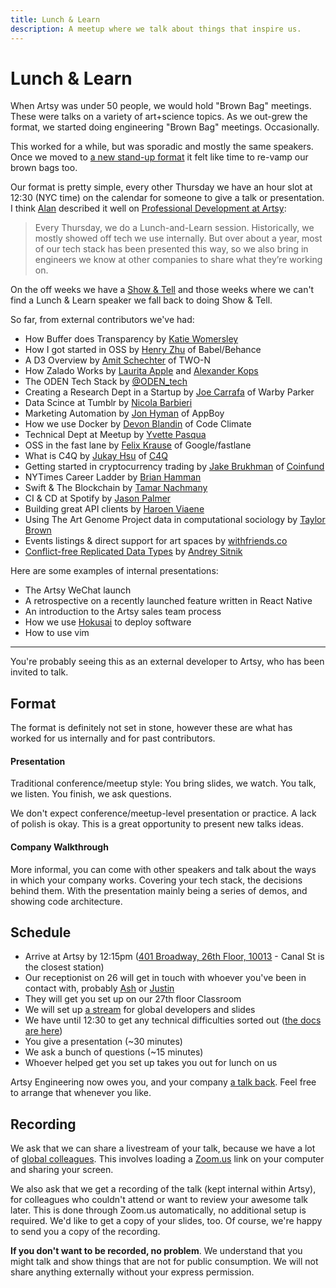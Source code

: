 ```yaml
---
title: Lunch & Learn
description: A meetup where we talk about things that inspire us.
---
```


# Lunch & Learn

When Artsy was under 50 people, we would hold "Brown Bag" meetings. These were
talks on a variety of art+science topics. As we out-grew the format, we started
doing engineering "Brown Bag" meetings. Occasionally.

This worked for a while, but was sporadic and mostly the same speakers. Once we
moved to [a new stand-up format][standup_post] it felt like time to re-vamp our
brown bags too.

[standup_post]: https://artsy.github.io/blog/2015/03/23/artsy-technology-stack-2015/

Our format is pretty simple, every other Thursday we have an hour slot at 12:30
(NYC time) on the calendar for someone to give a talk or presentation. I think
[Alan][alan] described it well on [Professional Development at
Artsy][alan_post]:

[alan]: https://twitter.com/alanjay1/
[alan_post]: https://artsy.github.io/blog/2016/09/22/professional-development-at-artsy-engineering/

> Every Thursday, we do a Lunch-and-Learn session. Historically, we mostly
> showed off tech we use internally. But over about a year, most of our tech
> stack has been presented this way, so we also bring in engineers we know at
> other companies to share what they’re working on.

On the off weeks we have a [Show & Tell](show-and-tell.md) and those weeks where
we can't find a Lunch & Learn speaker we fall back to doing Show & Tell.

So far, from external contributors we've had:

- How Buffer does Transparency by [Katie Womersley](https://twitter.com/‪katie_wormers‬)
- How I got started in OSS by [Henry Zhu](https://twitter.com/‪left_pad) of Babel/Behance
- A D3 Overview by [Amit Schechter](https://twitter.com/‪meetamit‬) of TWO-N
- How Zalado Works by [Laurita Apple](https://twitter.com/‪LauritaApplez‬) and
  [Alexander Kops](https://twitter.com/‪koze‬)
- The ODEN Tech Stack by [@ODEN_tech](https://twitter.com/‪ODEN_tech)
- Creating a Research Dept in a Startup by [Joe Carrafa](https://twitter.com/‪joetastic‬) of Warby Parker
- Data Scince at Tumblr by [Nicola Barbieri](https://twitter.com/nicola_barbieri)
- Marketing Automation by [Jon Hyman](https://twitter.com/jon_hyman) of AppBoy
- How we use Docker by [Devon Blandin](https://devon.io/) of Code Climate
- Technical Dept at Meetup by [Yvette Pasqua](https://twitter.com/lolarobot‬)
- OSS in the fast lane by [Felix Krause](https://twitter.com/krausefx‬) of Google/fastlane
- What is C4Q by [Jukay Hsu](https://twitter.com/JukayHsu‬) of [C4Q](http://www.c4q.nyc)
- Getting started in cryptocurrency trading by [Jake Brukhman](https://twitter.com/jbrukh?lang=en) of
  [Coinfund](https://coinfund.io)
- NYTimes Career Ladder by [Brian Hamman](https://twitter.com/hamman)
- Swift & The Blockchain by [Tamar Nachmany](https://twitter.com/tamarshmallows)
- CI & CD at Spotify by [Jason Palmer](https://twitter.com/palmerj3)
- Building great API clients by [Haroen Viaene](https://haroen.me)
- Using The Art Genome Project data in computational sociology by [Taylor Brown](https://www.taylorwhittenbrown.com)
- Events listings & direct support for art spaces by [withfriends.co](withfriends.co)
- [Conflict-free Replicated Data Types](https://en.wikipedia.org/wiki/Conflict-free_replicated_data_type) by
  [Andrey Sitnik](https://twitter.com/sitnikcode)

Here are some examples of internal presentations:

- The Artsy WeChat launch
- A retrospective on a recently launched feature written in React Native
- An introduction to the Artsy sales team process
- How we use [Hokusai](https://github.com/artsy/hokusai) to deploy software
- How to use vim

---

You're probably seeing this as an external developer to Artsy, who has been
invited to talk.

## Format

The format is definitely not set in stone, however these are what has worked for
us internally and for past contributors.

#### Presentation

Traditional conference/meetup style: You bring slides, we watch. You talk, we
listen. You finish, we ask questions.

We don't expect conference/meetup-level presentation or practice. A lack of
polish is okay. This is a great opportunity to present new talks ideas.

#### Company Walkthrough

More informal, you can come with other speakers and talk about the ways in which
your company works. Covering your tech stack, the decisions behind them. With
the presentation mainly being a series of demos, and showing code architecture.

## Schedule

- Arrive at Artsy by 12:15pm ([401 Broadway, 26th Floor, 10013][401] - Canal St
  is the closest station)
- Our receptionist on 26 will get in touch with whoever you've been in contact
  with, probably [Ash][] or [Justin][]
- They will get you set up on our 27th floor Classroom
- We will set up [a stream](#recording) for global developers and slides
- We have until 12:30 to get any technical difficulties sorted out ([the docs
  are here][trouble])
- You give a presentation (~30 minutes)
- We ask a bunch of questions (~15 minutes)
- Whoever helped get you set up takes you out for lunch on us

Artsy Engineering now owes you, and your company [a talk back][ash_talk]. Feel
free to arrange that whenever you like.

[ash_talk]: https://speakerdeck.com/ashfurrow/teaching-and-learning-1

## Recording

We ask that we can share a livestream of your talk, because we have a lot of
[global colleagues][global_post]. This involves loading a [Zoom.us][] link on
your computer and sharing your screen.

[global_post]: https://www.artsy.net/article/eloy-duran-going-global-5-tips-to-make-remote-work

We also ask that we get a recording of the talk (kept internal within Artsy),
for colleagues who couldn't attend or want to review your awesome talk later.
This is done through Zoom.us automatically, no additional setup is required.
We'd like to get a copy of your slides, too. Of course, we're happy to send you
a copy of the recording.

**If you don't want to be recorded, no problem**. We understand that you might
talk and show things that are not for public consumption. We will not share
anything externally without your express permission.

[Roop]: https://github.com/anandaroop
[ash]: https://github.com/ashfurrow
[justin]: https://github.com/zephraph
[401]: https://www.google.com/maps/place/401+Broadway/@40.718958,-74.0049492,17z/data=!3m1!4b1!4m5!3m4!1s0x89c2598a7196824f:0xddf53435afbdd5b9!8m2!3d40.718954!4d-74.0027552
[trouble]: https://github.com/artsy/README/blob/master/playbooks/running-lunch-and-learn.md#troubleshooting
[zoom.us]: https://zoom.us
